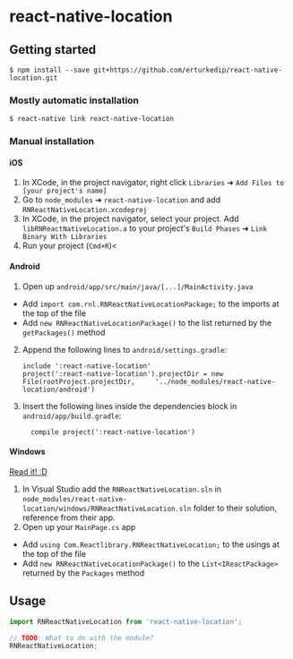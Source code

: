 
# react-native-location

## Getting started

`$ npm install --save git+https://github.com/erturkedip/react-native-location.git`

### Mostly automatic installation

`$ react-native link react-native-location`

### Manual installation


#### iOS

1. In XCode, in the project navigator, right click `Libraries` ➜ `Add Files to [your project's name]`
2. Go to `node_modules` ➜ `react-native-location` and add `RNReactNativeLocation.xcodeproj`
3. In XCode, in the project navigator, select your project. Add `libRNReactNativeLocation.a` to your project's `Build Phases` ➜ `Link Binary With Libraries`
4. Run your project (`Cmd+R`)<

#### Android

1. Open up `android/app/src/main/java/[...]/MainActivity.java`
  - Add `import com.rnl.RNReactNativeLocationPackage;` to the imports at the top of the file
  - Add `new RNReactNativeLocationPackage()` to the list returned by the `getPackages()` method
2. Append the following lines to `android/settings.gradle`:
  	```
  	include ':react-native-location'
  	project(':react-native-location').projectDir = new File(rootProject.projectDir, 	'../node_modules/react-native-location/android')
  	```
3. Insert the following lines inside the dependencies block in `android/app/build.gradle`:
  	```
      compile project(':react-native-location')
  	```

#### Windows
[Read it! :D](https://github.com/ReactWindows/react-native)

1. In Visual Studio add the `RNReactNativeLocation.sln` in `node_modules/react-native-location/windows/RNReactNativeLocation.sln` folder to their solution, reference from their app.
2. Open up your `MainPage.cs` app
  - Add `using Com.Reactlibrary.RNReactNativeLocation;` to the usings at the top of the file
  - Add `new RNReactNativeLocationPackage()` to the `List<IReactPackage>` returned by the `Packages` method


## Usage
```javascript
import RNReactNativeLocation from 'react-native-location';

// TODO: What to do with the module?
RNReactNativeLocation;
```
  